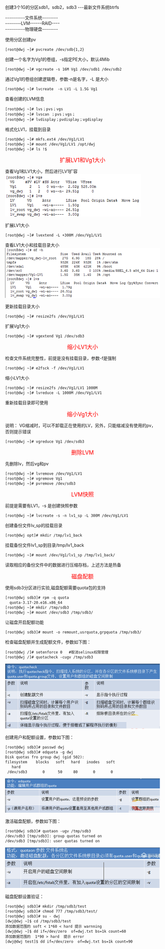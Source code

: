 创建3个1G的分区sdb1，sdb2，sdb3  ---最新文件系统btrfs

----------文件系统--------  <br>
--------LVM------RAID----  <br>
----------物理硬盘--------

使用分区创建pv

    [root@dwj ~]# pvcreate /dev/sdb{1,2}

创建一个名字为Vg1的卷组，-s指定PE大小，默认4Mib

    [root@dwj ~]# vgcreate -s 16M Vg1 /dev/sdb1 /dev/sdb2

通过Vg1的卷组创建逻辑卷，参数-n是名字，-L 是大小

    [root@dwj ~]# lvcreate  -n LV1 -L 1.5G Vg1

查看创建的LVM信息

    [root@dwj ~]# lvs；pvs；vgs
    [root@dwj ~]# lvscan ；pvs；vgs；
    [root@dwj ~]# lvdisplay；pvdisplay；vgdisplay

格式化LV1，挂载到目录

    [root@dwj ~]# mkfs.ext4 /dev/Vg1/LV1
    [root@dwj ~]# mount /dev/Vg1/LV1 /opt/dwj
    [root@dwj ~]# ls !$

<font color=#FF0000 size=4> <p align="center">扩展LV1和Vg1大小</p></font>
查看Vg1和LV1大小，然后进行LV1扩容   <br>
![image](https://github.com/dwjlw1314/DWJ-PROJECT/raw/master/PictureSource/4.3.1.png)

扩展LV1大小

    [root@dwj ~]# lvextend -L +300M /dev/Vg1/LV1

查看LV1大小和挂载目录大小   <br>
![image](https://github.com/dwjlw1314/DWJ-PROJECT/raw/master/PictureSource/4.3.2.png)

更新挂载目录大小

    [root@dwj ~]# resize2fs /dev/Vg1/LV1

扩展Vg1大小

    [root@dwj ~]# vgextend Vg1 /dev/sdb3

<font color=#FF0000 size=4> <p align="center">缩小LV1大小</p></font>
检查文件系统完整性，前提是没有挂载目录，参数-f是强制

    [root@dwj ~]# e2fsck -f /dev/Vg1/LV1

缩小LV1大小

    [root@dwj ~]# resize2fs /dev/Vg1/LV1 1000M
    [root@dwj ~]# lvreduce -L 1000M /dev/Vg1/LV1

重新挂载目录即可使用

<font color=#FF0000 size=4> <p align="center">缩小Vg1大小</p></font>
说明： VG缩减时，可以不卸载正在使用的LV，另外，只能缩减没有使用的pv，否则提示错误

    [root@dwj ~]# vgreduce Vg1 /dev/sdb3

<font color=#FF0000 size=4> <p align="center">删除LVM</p></font>
先删除lv，然后vg和pv

    [root@dwj ~]# lvremove /dev/Vg1/LV1
    [root@dwj ~]# vgremove Vg1
    [root@dwj ~]# pvremove /dev/sdb3

<font color=#FF0000 size=4> <p align="center">LVM快照</p></font>
前提是需要有LV1，-s 是创建快照参数

    [root@dwj ~]# lvcreate -s -n lv1_sp -L 300M /dev/Vg1/LV1

创建备份文件lv_sp的挂载目录

    [root@dwj opt]# mkdir /tmp/lv1_back

挂载备份文件lv1_sp到目录/tmp/lv1_back

    [root@dwj ~]# mount /dev/Vg1/lv1_sp /tmp/lv1_back/

读取相应的备份文件中的数据进行压缩存档，上述方法是热备

<font color=#FF0000 size=4> <p align="center">磁盘配额</p></font>
使用sdb3分区进行实验,磁盘配额需要quota包的支持

    [root@dwj sdb3]# rpm -q quota
      quota-3.17-20.e16.x86_64
    [root@dwj ~]# mkdir /tmp/sdb3
    [root@dwj ~]# mount /dev/sdb3 /tmp/sdb3/

让磁盘开启配额功能

    [root@dwj sdb3]# mount -o remount,usrquota,grpquota /tmp/sdb3/

检查磁盘配额并生成配额文件，参数如下图：

    [root@dwj /]# setenforce 0   #取消selinux权限管理
    [root@dwj /]# quotacheck -cugv /tmp/sdb3
![image](https://github.com/dwjlw1314/DWJ-PROJECT/raw/master/PictureSource/4.3.3.png)

创建用户和配额设置，参数如下图：

    [root@dwj sdb3]# passwd dwj
    [root@dwj sdb3]# edquota -g dwj
    Disk quotas fro group dwj (gid 502):
    filesystem    blocks   soft   hard   inodes   soft
       hard
     /dev/sdb3       0      50     80       0       0
![image](https://github.com/dwjlw1314/DWJ-PROJECT/raw/master/PictureSource/4.3.4.png)

激活磁盘配额，参数如下图：

    [root@dwj sdb3]# quotaon -ugv /tmp/sdb3
    /dev/sdb3 [tmp/sdb3]: group quotas turned on
    /dev/sdb3 [tmp/sdb3]: user quotas turned on
![image](https://github.com/dwjlw1314/DWJ-PROJECT/raw/master/PictureSource/4.3.5.png)

磁盘配额设置验证：

    [root@dwj sdb3]# mkdir /tmp/sdb3/test
    [root@dwj sdb3]# chmod 777 /tmp/sdb3/test/
    [root@dwj sdb3]# su - dwj
    [dwj@dwj ~]$ cd /tmp/sdb3/test
    添加数据范围的 soft < 1*60 < hard 提示 warnning
    [dwj@dwj ~]$ dd if=/dev/zero  of=dwj.txt bs=1k count=60
    添加数据范围的  1*90 > hard  提示 error
    [dwj@dwj test]$ dd if=/dev/zero  of=dwj.txt bs=1k count=90
